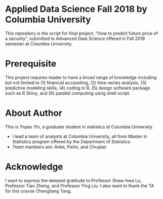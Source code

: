# Applied Data Science Fall 2018 by Columbia University

This repository is the script for final project, "How to predict future price of a security", submitted to Advanced Data Science offered in Fall 2018 semester at Columbia University.

# Prerequisite

This project requires reader to have a broad range of knowledge including but not limited to (1) financial accounting, (2) time-series analysis, (3) predictive modeling skills, (4) coding in R, (5) design software package such as R Shiny, and (6) parallel computing using shell script.

# About Author

This is Yiqiao Yin, a graduate student in statistics at Columbia University. 

- I lead a team of analysts at Columbia University, all from Master in Statistics program offered by the Department of Statistics. 
- Team members are: Anke, Peilin, and Chuqiao

# Acknowledge

I want to express the deepest gratitude to Professor Shaw-hwa Lo, Professor Tian Zheng, and Professor Ying Liu. I also want to thank the TA for this course Chengliang Tang.
